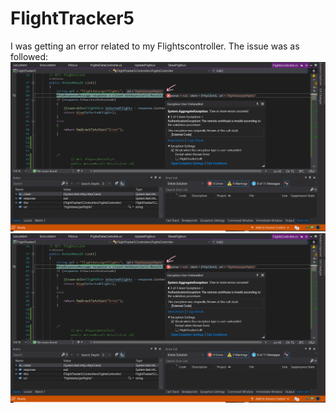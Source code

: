 # FlightTracker5
I was getting an error related to my Flightscontroller. The issue was as followed:
![Screenshot](Newerror.png)
![alt text](https://github.com/agault/FlightTracker5/blob/master/Newerror.PNG)
